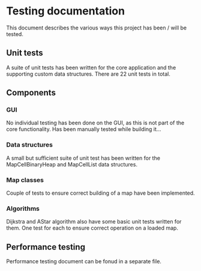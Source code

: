 # Testing documentation

This document describes the various ways this project has been / will be tested.

## Unit tests
A suite of unit tests has been written for the core application and the supporting custom data structures. There are 22 unit tests in total.

## Components

### GUI
No individual testing has been done on the GUI, as this is not part of the core functionality. Has been manually tested while building it...

### Data structures
A small but sufficient suite of unit test has been written for the MapCellBinaryHeap and MapCellList data structures.

### Map classes
Couple of tests to ensure correct building of a map have been implemented.

### Algorithms
Dijkstra and AStar algorithm also have some basic unit tests written for them. One test for each to ensure correct operation on a loaded map.

## Performance testing
Performance testing document can be fonud in a separate file.
